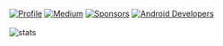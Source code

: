 <a href="https://github.com/lopspower"><img alt="Profile" src="https://lopspower.github.io/badges/lopspower.svg"/></a>
<a href="https://medium.com/@LopezMikhael"><img alt="Medium" src="https://lopspower.github.io/badges/medium.svg"/></a>
<a href="https://github.com/sponsors/lopspower"><img alt="Sponsors" src="https://lopspower.github.io/badges/sponsors.svg"/></a>
<a href="http://developer.android.com/index.html"><img alt="Android Developers" src="https://lopspower.github.io/badges/android.svg"/></a>
</br></br>
![stats](https://github-readme-stats.vercel.app/api?username=lopspower&hide=contribs&show_icons=true&include_all_commits=true&count_private=true)
